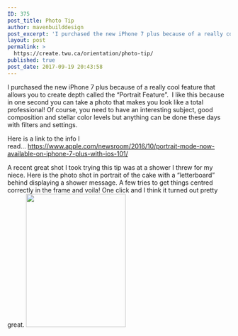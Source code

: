 ```yaml
---
ID: 375
post_title: Photo Tip
author: mavenbuilddesign
post_excerpt: 'I purchased the new iPhone 7 plus because of a really cool feature that allows you to create depth called the &ldquo;Portrait Feature&rdquo;. &nbsp;I like this because in one second you can take a photo that makes you look like a total professional! Of course, you need to have an interesting subject, good composition and &hellip; <p><a href="https://create.twu.ca/mavenbuilddesign/2017/09/20/photo-tip/">Continue reading<span> "Photo Tip"</span></a></p>'
layout: post
permalink: >
  https://create.twu.ca/orientation/photo-tip/
published: true
post_date: 2017-09-19 20:43:58
---
```

<p>I purchased the new iPhone 7 plus because of a really cool feature that allows you to create depth called the &#8220;Portrait Feature&#8221;. &nbsp;I like this because in one second you can take a photo that makes you look like a total professional! Of course, you need to have an interesting subject, good composition and stellar color levels but anything can be done these days with filters and settings.&nbsp;</p>
<p>Here is a link to the info I read&#8230;&nbsp;<a href="https://www.apple.com/newsroom/2016/10/portrait-mode-now-available-on-iphone-7-plus-with-ios-101/">https://www.apple.com/newsroom/2016/10/portrait-mode-now-available-on-iphone-7-plus-with-ios-101/</a></p>
<p style="text-align: left">A recent great shot I took trying this tip was at a shower I threw for my niece. Here is the photo shot in portrait of the cake with a &#8220;letterboard&#8221; behind displaying a shower message. A few tries to get things centred correctly in the frame and voila! One click and I think it turned out pretty great.&nbsp;<img class="size-medium wp-image-3138 alignleft" src="http://create.twu.ca/mavenbuilddesign/files/2017/09/IMG_2053-e1505877731490-225x300.jpg" alt="" width="225" height="300" srcset="https://create.twu.ca/mavenbuilddesign/files/2017/09/IMG_2053-e1505877731490-225x300.jpg 225w, https://create.twu.ca/mavenbuilddesign/files/2017/09/IMG_2053-e1505877731490-768x1024.jpg 768w" sizes="(max-width: 225px) 100vw, 225px" /></p>